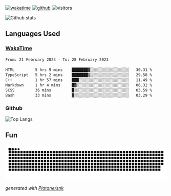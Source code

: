 [![wakatime](https://wakatime.com/badge/user/82c377cd-a54c-404c-b7df-177b313ca539.svg)](https://wakatime.com/@82c377cd-a54c-404c-b7df-177b313ca539)
[![github](https://img.shields.io/github/followers/xinthose?logo=github&style=plastic)](https://github.com/alanhamlett?tab=followers)
![visitors](https://visitor-badge.glitch.me/badge?page_id=xinthose&left_color=green&right_color=red)

![Github stats](https://github-readme-stats.vercel.app/api?username=xinthose&show_icons=true&theme=radical&count_private=true)

## Languages Used

### [WakaTime](https://wakatime.com/)
<!--START_SECTION:waka-->

```text
From: 21 February 2023 - To: 28 February 2023

HTML         5 hrs 9 mins    ███████▓░░░░░░░░░░░░░░░░░   30.31 %
TypeScript   5 hrs 2 mins    ███████▒░░░░░░░░░░░░░░░░░   29.58 %
C++          1 hr 57 mins    ███░░░░░░░░░░░░░░░░░░░░░░   11.49 %
Markdown     1 hr 4 mins     █▓░░░░░░░░░░░░░░░░░░░░░░░   06.32 %
SCSS         36 mins         █░░░░░░░░░░░░░░░░░░░░░░░░   03.59 %
Bash         33 mins         ▓░░░░░░░░░░░░░░░░░░░░░░░░   03.29 %
```

<!--END_SECTION:waka-->

### Github

![Top Langs](https://github-readme-stats.vercel.app/api/top-langs/?username=xinthose)

## Fun
![github contribution grid snake animation](https://raw.githubusercontent.com/xinthose/xinthose/output/github-contribution-grid-snake.svg)

_generated with [Platane/snk](https://github.com/Platane/snk)_
